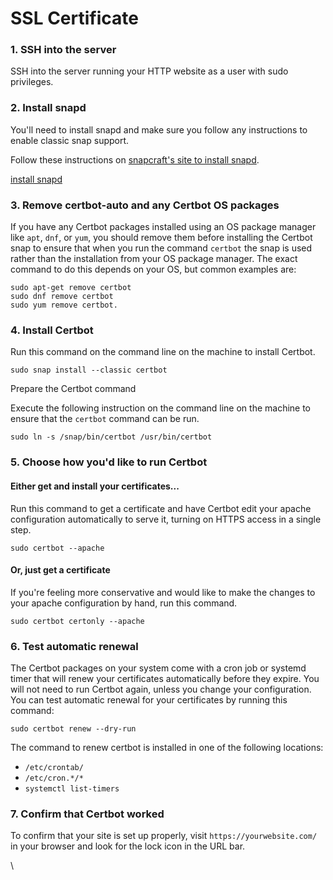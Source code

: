 # SSL Certificate

### 1. SSH into the server

SSH into the server running your HTTP website as a user with sudo privileges.

### 2. Install snapd

You'll need to install snapd and make sure you follow any instructions to enable
classic snap support.

Follow these instructions on
[snapcraft's site to install snapd](https://snapcraft.io/docs/installing-snapd/).

[install snapd](https://snapcraft.io/docs/installing-snapd/)

### 3. Remove certbot-auto and any Certbot OS packages

If you have any Certbot packages installed using an OS package manager like
`apt`, `dnf`, or `yum`, you should remove them before installing the Certbot
snap to ensure that when you run the command `certbot` the snap is used rather
than the installation from your OS package manager. The exact command to do this
depends on your OS, but common examples are:

```
sudo apt-get remove certbot
sudo dnf remove certbot
sudo yum remove certbot.
```

### 4. Install Certbot

Run this command on the command line on the machine to install Certbot.

```
sudo snap install --classic certbot
```

Prepare the Certbot command

Execute the following instruction on the command line on the machine to ensure
that the `certbot` command can be run.

```
sudo ln -s /snap/bin/certbot /usr/bin/certbot
```

### 5. Choose how you'd like to run Certbot

#### Either get and install your certificates...

Run this command to get a certificate and have Certbot edit your apache
configuration automatically to serve it, turning on HTTPS access in a single
step.

```
sudo certbot --apache
```

#### Or, just get a certificate

If you're feeling more conservative and would like to make the changes to your
apache configuration by hand, run this command.

```
sudo certbot certonly --apache
```

### 6. Test automatic renewal

The Certbot packages on your system come with a cron job or systemd timer that
will renew your certificates automatically before they expire. You will not need
to run Certbot again, unless you change your configuration. You can test
automatic renewal for your certificates by running this command:

```
sudo certbot renew --dry-run
```

The command to renew certbot is installed in one of the following locations:

- `/etc/crontab/`
- `/etc/cron.*/*`
- `systemctl list-timers`

### 7. Confirm that Certbot worked

To confirm that your site is set up properly, visit `https://yourwebsite.com/`
in your browser and look for the lock icon in the URL bar.

\
